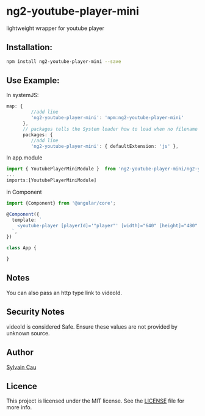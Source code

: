 # ng2-youtube-player-mini
lightweight wrapper for youtube player


## Installation:

```bash
npm install ng2-youtube-player-mini --save
```

## Use Example:

In systemJS:
```typescript
map: {
         //add line
         'ng2-youtube-player-mini': 'npm:ng2-youtube-player-mini'
      },
      // packages tells the System loader how to load when no filename and/or no extension
      packages: {
         //add line
         'ng2-youtube-player-mini': { defaultExtension: 'js' },
```

In app.module
```typescript
import { YoutubePlayerMiniModule }  from 'ng2-youtube-player-mini/ng2-youtube-player-mini'
...
imports:[YoutubePlayerMiniModule]
```

in Component
```typescript
import {Component} from '@angular/core';

@Component({
  template: `
    <youtube-player [playerId]='"player"' [width]="640" [height]="480" [videoId]='"vntAEVjPBzQ"'> </youtube-player>
  `,
})

class App {

}
```
## Notes
You can also pass an http type link to videoId. 

## Security Notes
videoId is considered Safe. Ensure these values are not provided by unknown source. 

## Author

[Sylvain Cau]()

## Licence

This project is licensed under the MIT license. See the [LICENSE](LICENSE) file for more info.
